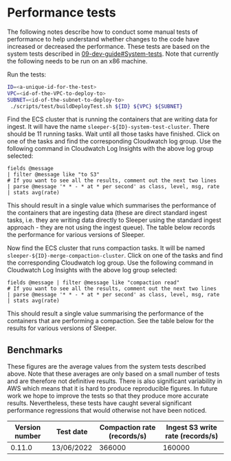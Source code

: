 Performance tests
=================

The following notes describe how to conduct some manual tests of performance to help understand whether changes to the
code have increased or decreased the performance. These tests are based on the system tests described in
[09-dev-guide#System-tests](09-dev-guide.md#System-tests). Note that currently the following needs to be run on
an x86 machine.

Run the tests:
```bash
ID=<a-unique-id-for-the-test>
VPC=<id-of-the-VPC-to-deploy-to>
SUBNET=<id-of-the-subnet-to-deploy-to>
 ./scripts/test/buildDeployTest.sh ${ID} ${VPC} ${SUBNET}
```

Find the ECS cluster that is running the containers that are writing data for ingest. It will have the name
`sleeper-${ID}-system-test-cluster`. There should be 11 running tasks. Wait until all those tasks have finished.
Click on one of the tasks and find the corresponding Cloudwatch log group. Use the following command in
Cloudwatch Log Insights with the above log group selected:
```
fields @message 
| filter @message like "to S3"
# If you want to see all the results, comment out the next two lines
| parse @message '* * - * at * per second' as class, level, msg, rate
| stats avg(rate)
```
This should result in a single value which summarises the performance of the containers that are ingesting data
(these are direct standard ingest tasks, i.e. they are writing data directly to Sleeper using the standard ingest
approach - they are not using the ingest queue). The table below records the performance for various versions of
Sleeper.

Now find the ECS cluster that runs compaction tasks. It will be named `sleeper-${ID}-merge-compaction-cluster`.
Click on one of the tasks and find the corresponding Cloudwatch log group. Use the following command in Cloudwatch
Log Insights with the above log group selected:
```
fields @message | filter @message like "compaction read"
# If you want to see all the results, comment out the next two lines
| parse @message '* * - * at * per second' as class, level, msg, rate
| stats avg(rate)
```
This should result a single value summarising the performance of the containers that are performing a compaction. See
the table below for the results for various versions of Sleeper.

## Benchmarks
These figures are the average values from the system tests described above. Note that these averages are only based on
a small number of tests and are therefore not definitive results. There is also significant variability in AWS which
means that it is hard to produce reproducible figures. In future work we hope to improve the tests so that they produce
more accurate results. Nevertheless, these tests have caught several significant performance regressions that would
otherwise not have been noticed.

| Version number | Test date  | Compaction rate (records/s) | Ingest S3 write rate (records/s)
|----------------|------------|-----------------------------|---------------------------------
| 0.11.0         | 13/06/2022 | 366000                      | 160000
